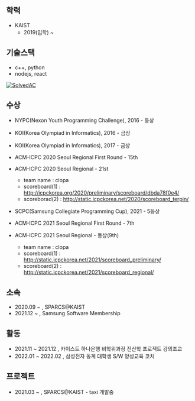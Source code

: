 ## 학력
- KAIST
  - 2019(입학) ~ 

## 기술스택
- c++, python
- nodejs, react

[![SolvedAC](http://mazassumnida.wtf/api/v2/generate_badge?boj=geon6757)](https://solved.ac/geon6757)


## 수상
- NYPC(Nexon Youth Programming Challenge), 2016 - 동상
- KOI(Korea Olympiad in Informatics), 2016 - 금상
- KOI(Korea Olympiad in Informatics), 2017 - 금상

- ACM-ICPC 2020 Seoul Regional First Round - 15th
- ACM-ICPC 2020 Seoul Regional - 21st
  - team name : clopa
  - scoreboard(1) : http://icpckorea.org/2020/preliminary/scoreboard/dbda78f0e4/
  - scoreborad(2) : http://static.icpckorea.net/2020/scoreboard_terpin/

- SCPC(Samsung Collegiate Programming Cup), 2021 - 5등상

- ACM-ICPC 2021 Seoul Regional First Round - 7th
- ACM-ICPC 2021 Seoul Regional - 동상(9th)
  - team name : clopa
  - scoreboard(1) : http://static.icpckorea.net/2021/scoreboard_preliminary/
  - scoreboard(2) : http://static.icpckorea.net/2021/scoreboard_regional/

## 소속
- 2020.09 ~ , SPARCS@KAIST
- 2021.12 ~ , Samsung Software Membership

## 활동
- 2021.11 ~ 2021.12 , 카이스트 하나은행 비학위과정 전산학 프로젝트 강의조교
- 2022.01 ~ 2022.02 , 삼성전자 동계 대학생 S/W 양성교육 코치

## 프로젝트
- 2021.03 ~ , SPARCS@KAIST - taxi 개발중
